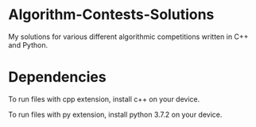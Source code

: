 # Algorithm-Contests-Solutions
My solutions for various different algorithmic competitions written in C++ and Python.

# Dependencies
To run files with cpp extension, install c++ on your device.

To run files with py extension, install python 3.7.2 on your device.
